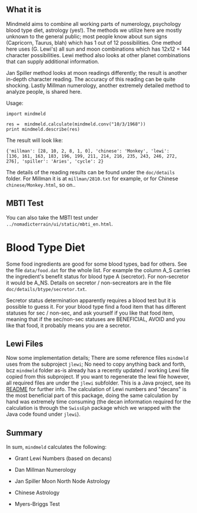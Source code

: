 ## What it is

Mindmeld aims to combine all working parts of numerology, psychology
blood type diet, astrology (yes!). The methods we utilize here are
mostly unknown to the general public; most people know about sun signs
(Capricorn, Taurus, blah) which has 1 out of 12 possibilities. One
method here uses (G. Lewi's) all sun and moon combinations which has
12x12 = 144 character possibilities. Lewi method also looks at other
planet combinations that can supply additional information.

Jan Spiller method looks at moon readings differently; the result is
another in-depth character reading. The accuracy of this reading can
be quite shocking. Lastly Millman numerology, another extremely
detailed method to analyze people, is shared here.

Usage:

```
import mindmeld

res =  mindmeld.calculate(mindmeld.conv("10/3/1968"))
print mindmeld.describe(res)
```

The result will look like:

```
{'millman': [28, 10, 2, 8, 1, 0], 'chinese': 'Monkey', 'lewi':
[136, 161, 163, 183, 196, 199, 211, 214, 216, 235, 243, 246, 272,
276], 'spiller': 'Aries', 'cycle': 2}
```

The details of the reading results can be found under the `doc/details` folder. 
For Millman it is at `millman/2810.txt` for example, or for Chinese
`chinese/Monkey.html`, so on..

## MBTI Test

You can also take the MBTI test under `../nomadicterrain/ui/static/mbti_en.html`.

# Blood Type Diet

Some food ingredients are good for some blood types, bad for
others. See the file `data/food.dat` for the whole list. For example
the column A_S carries the ingredient's benefit status for blood type
A (secretor). For non-secretor it would be A_NS. Details on secretor /
non-secreators are in the file `doc/details/btype/secretor.txt`.

Secretor status determination apparently requires a blood test but it
is possible to guess it. For your blood type find a food item that has
different statuses for sec / non-sec, and ask yourself if you like
that food item, meaning that if the sec/non-sec statuses are
BENEFICIAL, AVOID and you like that food, it probably means you are a
secretor.

## Lewi Files

Now some implementation details; There are some reference files
`mindmeld` uses from the subproject `jlewi`; No need to copy anything
back and forth, bcz `mindmeld` folder as-is already has a recently
updated / working Lewi file copied from this subproject. If you want
to regenerate the lewi file however, all required files are under the
`jlewi` subfolder. This is a Java project, see its [README](./jlewi) for
further info. The calculation of Lewi numbers and "decans" is the most
beneficial part of this package, doing the same calculation by hand
was extremely time consuming (the decan information required for the
calculation is through the `SwissEph` package which we wrapped with
the Java code found under `jlewi`).

## Summary

In sum, `mindmeld` calculates the following:

* Grant Lewi Numbers (based on decans)

* Dan Millman Numerology

* Jan Spiller Moon North Node Astrology

* Chinese Astrology

* Myers-Briggs Test

